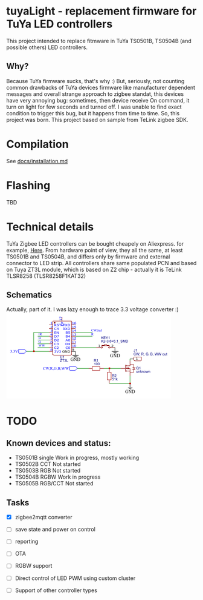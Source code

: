 # tuyaLight - replacement firmware for TuYa LED controllers
This project intended to replace fitmware in TuYa TS0501B, TS0504B (and possible others) LED controllers.

## Why?
Because TuYa firmware sucks, that's why :)
But, seriously, not counting common drawbacks of TuYa devices firmware like manufacturer dependent messages and overall strange approach to zigbee standat, this devices have very annoying bug: sometimes, then device receive On command, it turn on light for few seconds and turned off. I was unable to find exact condition to trigger this bug, but it happens from time to time.
So, this project was born. 
This project based on sample from TeLink zigbee SDK.

# Compilation
See [docs/installation.md](docs/sdk_installation.md)

# Flashing
TBD

# Technical details
TuYa Zigbee LED controllers can be bought cheapely on Aliexpress. for example, [Here](https://www.aliexpress.com/item/1005005196855536.html). From hardware point of view, they all the same, at least TS0501B and TS0504B, and differs only by firmware and external connector to LED strip.
All controllers share same populated PCN and based on Tuya ZT3L module, which is based on Z2 chip - actually it is TeLink TLSR8258 (TLSR8258F1KAT32)

## Schematics
Actually, part of it. I was lazy enough to trace 3.3 voltage converter :)
![Controller schematics](docs/Schematic_TuYa_led_driver.png)

# TODO

## Known devices and status:
- TS0501B single Work in progress, mostly working
- TS0502B CCT Not started
- TS0503B RGB Not started
- TS0504B RGBW Work in progress
- TS0505B RGB/CCT Not started

## Tasks
- [x] zigbee2mqtt converter
- [ ] save state and power on control
- [ ] reporting
- [ ] OTA
- [ ] RGBW support
- [ ] Direct control of LED PWM using custom cluster
- [ ] Support of other controller types

